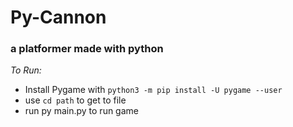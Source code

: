 # Py-Cannon
### a platformer made with python
*To Run:*
- Install Pygame with `python3 -m pip install -U pygame --user`
- use `cd path` to get to file
- run py main.py to run game
